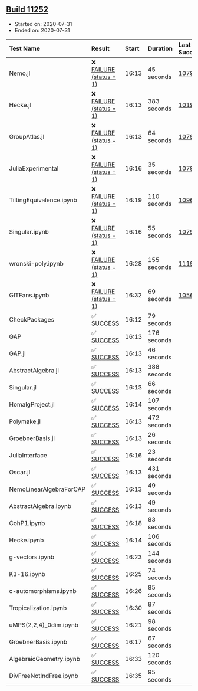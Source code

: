## [Build 11252](https://oscarci.mathematik.uni-kl.de/job/oscar/11252/)

* Started on: 2020-07-31
* Ended on: 2020-07-31

| Test Name    | Result | Start | Duration | Last Success | First Failure |
|:-------------|:-------|:------|:---------|:-------------|:--------------|
| Nemo.jl | ❌ [FAILURE (status = 1)](https://oscarci.mathematik.uni-kl.de/job/oscar/11252/artifact/logs/build-11252/Nemo.jl.log) | 16:13 | 45 seconds | [10790](https://oscarci.mathematik.uni-kl.de/job/oscar/10790/) | [10791](https://oscarci.mathematik.uni-kl.de/job/oscar/10791/) |
| Hecke.jl | ❌ [FAILURE (status = 1)](https://oscarci.mathematik.uni-kl.de/job/oscar/11252/artifact/logs/build-11252/Hecke.jl.log) | 16:13 | 383 seconds | [10197](https://oscarci.mathematik.uni-kl.de/job/oscar/10197/) | [10198](https://oscarci.mathematik.uni-kl.de/job/oscar/10198/) |
| GroupAtlas.jl | ❌ [FAILURE (status = 1)](https://oscarci.mathematik.uni-kl.de/job/oscar/11252/artifact/logs/build-11252/GroupAtlas.jl.log) | 16:13 | 64 seconds | [10790](https://oscarci.mathematik.uni-kl.de/job/oscar/10790/) | [10791](https://oscarci.mathematik.uni-kl.de/job/oscar/10791/) |
| JuliaExperimental | ❌ [FAILURE (status = 1)](https://oscarci.mathematik.uni-kl.de/job/oscar/11252/artifact/logs/build-11252/JuliaExperimental.log) | 16:16 | 35 seconds | [10790](https://oscarci.mathematik.uni-kl.de/job/oscar/10790/) | [10791](https://oscarci.mathematik.uni-kl.de/job/oscar/10791/) |
| TiltingEquivalence.ipynb | ❌ [FAILURE (status = 1)](https://oscarci.mathematik.uni-kl.de/job/oscar/11252/artifact/logs/build-11252/TiltingEquivalence.ipynb.log) | 16:19 | 110 seconds | [10962](https://oscarci.mathematik.uni-kl.de/job/oscar/10962/) | [10963](https://oscarci.mathematik.uni-kl.de/job/oscar/10963/) |
| Singular.ipynb | ❌ [FAILURE (status = 1)](https://oscarci.mathematik.uni-kl.de/job/oscar/11252/artifact/logs/build-11252/Singular.ipynb.log) | 16:16 | 55 seconds | [10790](https://oscarci.mathematik.uni-kl.de/job/oscar/10790/) | [10791](https://oscarci.mathematik.uni-kl.de/job/oscar/10791/) |
| wronski-poly.ipynb | ❌ [FAILURE (status = 1)](https://oscarci.mathematik.uni-kl.de/job/oscar/11252/artifact/logs/build-11252/wronski-poly.ipynb.log) | 16:28 | 155 seconds | [11192](https://oscarci.mathematik.uni-kl.de/job/oscar/11192/) | [11193](https://oscarci.mathematik.uni-kl.de/job/oscar/11193/) |
| GITFans.ipynb | ❌ [FAILURE (status = 1)](https://oscarci.mathematik.uni-kl.de/job/oscar/11252/artifact/logs/build-11252/GITFans.ipynb.log) | 16:32 | 69 seconds | [10566](https://oscarci.mathematik.uni-kl.de/job/oscar/10566/) | [10567](https://oscarci.mathematik.uni-kl.de/job/oscar/10567/) |
| CheckPackages | ✅ [SUCCESS](https://oscarci.mathematik.uni-kl.de/job/oscar/11252/artifact/logs/build-11252/CheckPackages.log) | 16:12 | 79 seconds |  |  |
| GAP | ✅ [SUCCESS](https://oscarci.mathematik.uni-kl.de/job/oscar/11252/artifact/logs/build-11252/GAP.log) | 16:13 | 176 seconds |  |  |
| GAP.jl | ✅ [SUCCESS](https://oscarci.mathematik.uni-kl.de/job/oscar/11252/artifact/logs/build-11252/GAP.jl.log) | 16:13 | 46 seconds |  |  |
| AbstractAlgebra.jl | ✅ [SUCCESS](https://oscarci.mathematik.uni-kl.de/job/oscar/11252/artifact/logs/build-11252/AbstractAlgebra.jl.log) | 16:13 | 388 seconds |  |  |
| Singular.jl | ✅ [SUCCESS](https://oscarci.mathematik.uni-kl.de/job/oscar/11252/artifact/logs/build-11252/Singular.jl.log) | 16:13 | 66 seconds |  |  |
| HomalgProject.jl | ✅ [SUCCESS](https://oscarci.mathematik.uni-kl.de/job/oscar/11252/artifact/logs/build-11252/HomalgProject.jl.log) | 16:14 | 107 seconds |  |  |
| Polymake.jl | ✅ [SUCCESS](https://oscarci.mathematik.uni-kl.de/job/oscar/11252/artifact/logs/build-11252/Polymake.jl.log) | 16:13 | 472 seconds |  |  |
| GroebnerBasis.jl | ✅ [SUCCESS](https://oscarci.mathematik.uni-kl.de/job/oscar/11252/artifact/logs/build-11252/GroebnerBasis.jl.log) | 16:13 | 26 seconds |  |  |
| JuliaInterface | ✅ [SUCCESS](https://oscarci.mathematik.uni-kl.de/job/oscar/11252/artifact/logs/build-11252/JuliaInterface.log) | 16:16 | 23 seconds |  |  |
| Oscar.jl | ✅ [SUCCESS](https://oscarci.mathematik.uni-kl.de/job/oscar/11252/artifact/logs/build-11252/Oscar.jl.log) | 16:13 | 431 seconds |  |  |
| NemoLinearAlgebraForCAP | ✅ [SUCCESS](https://oscarci.mathematik.uni-kl.de/job/oscar/11252/artifact/logs/build-11252/NemoLinearAlgebraForCAP.log) | 16:13 | 49 seconds |  |  |
| AbstractAlgebra.ipynb | ✅ [SUCCESS](https://oscarci.mathematik.uni-kl.de/job/oscar/11252/artifact/logs/build-11252/AbstractAlgebra.ipynb.log) | 16:13 | 49 seconds |  |  |
| CohP1.ipynb | ✅ [SUCCESS](https://oscarci.mathematik.uni-kl.de/job/oscar/11252/artifact/logs/build-11252/CohP1.ipynb.log) | 16:18 | 83 seconds |  |  |
| Hecke.ipynb | ✅ [SUCCESS](https://oscarci.mathematik.uni-kl.de/job/oscar/11252/artifact/logs/build-11252/Hecke.ipynb.log) | 16:14 | 106 seconds |  |  |
| g-vectors.ipynb | ✅ [SUCCESS](https://oscarci.mathematik.uni-kl.de/job/oscar/11252/artifact/logs/build-11252/g-vectors.ipynb.log) | 16:23 | 144 seconds |  |  |
| K3-16.ipynb | ✅ [SUCCESS](https://oscarci.mathematik.uni-kl.de/job/oscar/11252/artifact/logs/build-11252/K3-16.ipynb.log) | 16:25 | 74 seconds |  |  |
| c-automorphisms.ipynb | ✅ [SUCCESS](https://oscarci.mathematik.uni-kl.de/job/oscar/11252/artifact/logs/build-11252/c-automorphisms.ipynb.log) | 16:26 | 85 seconds |  |  |
| Tropicalization.ipynb | ✅ [SUCCESS](https://oscarci.mathematik.uni-kl.de/job/oscar/11252/artifact/logs/build-11252/Tropicalization.ipynb.log) | 16:30 | 87 seconds |  |  |
| uMPS(2,2,4)_0dim.ipynb | ✅ [SUCCESS](https://oscarci.mathematik.uni-kl.de/job/oscar/11252/artifact/logs/build-11252/uMPS-2-2-4-_0dim.ipynb.log) | 16:21 | 98 seconds |  |  |
| GroebnerBasis.ipynb | ✅ [SUCCESS](https://oscarci.mathematik.uni-kl.de/job/oscar/11252/artifact/logs/build-11252/GroebnerBasis.ipynb.log) | 16:17 | 67 seconds |  |  |
| AlgebraicGeometry.ipynb | ✅ [SUCCESS](https://oscarci.mathematik.uni-kl.de/job/oscar/11252/artifact/logs/build-11252/AlgebraicGeometry.ipynb.log) | 16:33 | 120 seconds |  |  |
| DivFreeNotIndFree.ipynb | ✅ [SUCCESS](https://oscarci.mathematik.uni-kl.de/job/oscar/11252/artifact/logs/build-11252/DivFreeNotIndFree.ipynb.log) | 16:35 | 95 seconds |  |  |
